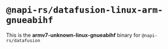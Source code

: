 # `@napi-rs/datafusion-linux-arm-gnueabihf`

This is the **armv7-unknown-linux-gnueabihf** binary for `@napi-rs/datafusion`
